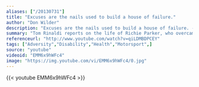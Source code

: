 ```yaml
---
aliases: ["/20130731"]
title: "Excuses are the nails used to build a house of failure."
author: "Don Wilder"
description: "Excuses are the nails used to build a house of failure. - Don Wilder quotes from GetInspired365.com"
summary: "Tom Rinaldi reports on the life of Richie Parker, who overcame being born without arms to become a chassis and body component designer for Hendrick Motorsports."
referenceurl: "http://www.youtube.com/watch?v=qiLDMBDPCEY"
tags: ["Adversity","Disability","Health","Motorsport",]
source: "youtube"
videoid: "EMM6x9hWFc4"
image: "https://img.youtube.com/vi/EMM6x9hWFc4/0.jpg"
---
```


{{< youtube EMM6x9hWFc4 >}}
